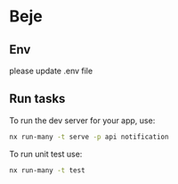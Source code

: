# Beje

## Env

please update .env file

## Run tasks

To run the dev server for your app, use:

```sh
nx run-many -t serve -p api notification
```

To run unit test use:

```sh
nx run-many -t test
```
